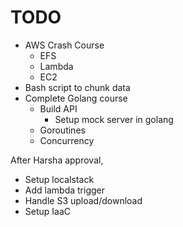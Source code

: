 # TODO

* AWS Crash Course
  * EFS
  * Lambda
  * EC2
* Bash script to chunk data
* Complete Golang course
    * Build API
      * Setup mock server in golang
    * Goroutines
    * Concurrency

After Harsha approval,

* Setup localstack
* Add lambda trigger
* Handle S3 upload/download
* Setup IaaC

